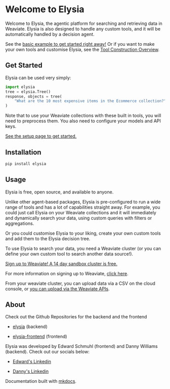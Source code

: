 # Welcome to Elysia

Welcome to Elysia, the agentic platform for searching and retrieving data in Weaviate. Elysia is also designed to handle any custom tools, and it will be automatically handled by a decision agent.

See the [basic example to get started right away!](basic.md) Or if you want to make your own tools and customise Elysia, see the [Tool Construction Overview](Advanced/creating_your_own_tools.md).

## Get Started

Elysia can be used very simply:

```python
import elysia
tree = elysia.Tree()
response, objects = tree(
    "What are the 10 most expensive items in the Ecommerce collection?"
)
```

Note that to use your Weaviate collections with these built in tools, you will need to preprocess them. You also need to configure your models and API keys.

[See the setup page to get started.](setting_up.md)

## Installation

```bash
pip install elysia
```

## Usage

Elysia is free, open source, and available to anyone.

Unlike other agent-based packages, Elysia is pre-configured to run a wide range of tools and has a lot of capabilities straight away. For example, you could just call Elysia on your Weaviate collections and it will immediately and dynamically search your data, using custom queries with filters or aggregations.

Or you could customise Elysia to your liking, create your own custom tools and add them to the Elysia decision tree.


To use Elysia to search your data, you need a Weaviate cluster (or you can define your own custom tool to search another data source!).

[Sign up to Weaviate! A 14 day sandbox cluster is free.](https://weaviate.io/deployment/serverless)

For more information on signing up to Weaviate, [click here](https://weaviate.io/developers/wcs/platform/create-account). 

From your weaviate cluster, you can upload data via a CSV on the cloud console, or [you can upload via the Weaviate APIs](https://weaviate.io/developers/academy/py/zero_to_mvp/schema_and_imports/import).

## About

Check out the Github Repositories for the backend and the frontend

- [elysia](https://github.com/weaviate/elysia) (backend)

- [elysia-frontend](https://github.com/weaviate/elysia-frontend) (frontend)

Elysia was developed by Edward Schmuhl (frontend) and Danny Williams (backend). Check out our socials below:


- [Edward's Linkedin](https://www.linkedin.com/in/edwardschmuhl/)

- [Danny's Linkedin](https://www.linkedin.com/in/dannyjameswilliams/)

Documentation built with [mkdocs](https://www.mkdocs.org).